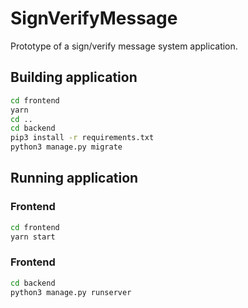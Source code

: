 # SignVerifyMessage
Prototype of a sign/verify message system application.

## Building application
```zsh
cd frontend
yarn
cd ..
cd backend
pip3 install -r requirements.txt
python3 manage.py migrate
```

## Running application

### Frontend

```zsh
cd frontend
yarn start
```

### Frontend

```zsh
cd backend
python3 manage.py runserver
```
